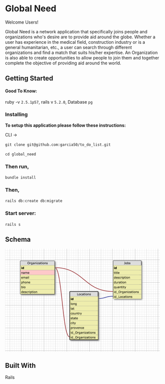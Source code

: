 # Global Need
Welcome Users!

Global Need is a network application that specifically joins people and organizations who's desire are to provide aid around the globe. Whether a user has experience in the medical field, construction industry or is a general humanitarian, etc., a user can search through different organizations and find a match that suits his/her expertise. An Organization is also able to create opportunities to allow people to join them and together complete the objective of providing aid around the world.  


## Getting Started
#### Good To Know:
ruby -v `2.5.1p57`,
rails v `5.2.0`,
Database `pg`

### Installing

**To setup this application please follow these instructions:**

CLI ->

`git clone git@github.com:garcia50/to_do_list.git`

`cd global_need`
  
### Then run,

`bundle install`

### Then, 

`rails db:create db:migrate`

### Start server: 

`rails s`

## Schema
![alt text](global_need_schema.png "global_need_schema.png")


## Built With

Rails
